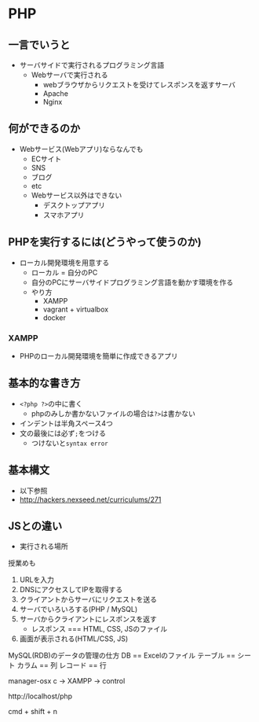 # PHP
## 一言でいうと
  - サーバサイドで実行されるプログラミング言語
    - Webサーバで実行される
      - webブラウザからリクエストを受けてレスポンスを返すサーバ
      - Apache
      - Nginx

## 何ができるのか
- Webサービス(Webアプリ)ならなんでも
  - ECサイト
  - SNS
  - ブログ
  - etc
  - Webサービス以外はできない
    - デスクトップアプリ
    - スマホアプリ

## PHPを実行するには(どうやって使うのか)
- ローカル開発環境を用意する
  - ローカル = 自分のPC
  - 自分のPCにサーバサイドプログラミング言語を動かす環境を作る
  - やり方
    - XAMPP
    - vagrant + virtualbox
    - docker
### XAMPP
- PHPのローカル開発環境を簡単に作成できるアプリ

## 基本的な書き方
- `<?php ?>`の中に書く
  - phpのみしか書かないファイルの場合は`?>`は書かない
- インデントは半角スペース4つ
- 文の最後には必ず`;`をつける
  - つけないと`syntax error`




## 基本構文
- 以下参照
- http://hackers.nexseed.net/curriculums/271

## JSとの違い
- 実行される場所


授業めも
1. URLを入力
2. DNSにアクセスしてIPを取得する
3. クライアントからサーバにリクエストを送る
4. サーバでいろいろする(PHP / MySQL)
5. サーバからクライアントにレスポンスを返す
    - レスポンス === HTML, CSS, JSのファイル
6. 画面が表示される(HTML/CSS, JS)

MySQL(RDB)のデータの管理の仕方
DB == Excelのファイル
テーブル == シート
カラム == 列
レコード == 行

manager-osx
c -> XAMPP -> control

http://localhost/php

cmd + shift + n